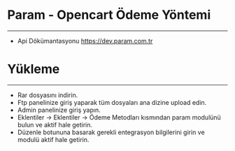 # Param - Opencart Ödeme Yöntemi
------------
* Api Dökümantasyonu https://dev.param.com.tr



# Yükleme
---------------
* Rar dosyasını indirin.
* Ftp panelinize giriş yaparak tüm dosyaları ana dizine upload edin.
* Admin panelinize giriş yapın.
* Eklentiler -> Eklentiler -> Ödeme Metodları kısmından param modulünü bulun ve aktif hale getirin.
* Düzenle botununa basarak gerekli entegrasyon bilgilerini girin ve modulü aktif hale getirin.


